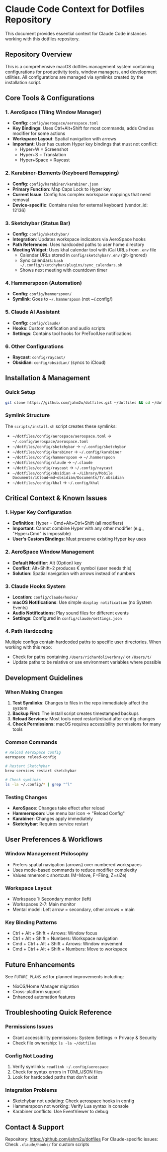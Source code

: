 # Claude Code Context for Dotfiles Repository

This document provides essential context for Claude Code instances working with this dotfiles repository.

## Repository Overview

This is a comprehensive macOS dotfiles management system containing configurations for productivity tools, window managers, and development utilities. All configurations are managed via symlinks created by the installation script.

## Core Tools & Configurations

### 1. AeroSpace (Tiling Window Manager)
- **Config**: `config/aerospace/aerospace.toml`
- **Key Bindings**: Uses Ctrl+Alt+Shift for most commands, adds Cmd as modifier for some actions
- **Workspace Layout**: Spatial navigation with arrows
- **Important**: User has custom Hyper key bindings that must not conflict:
  - Hyper+W = Screenshot
  - Hyper+S = Translation
  - Hyper+Space = Raycast

### 2. Karabiner-Elements (Keyboard Remapping)
- **Config**: `config/karabiner/karabiner.json`
- **Primary Function**: Map Caps Lock to Hyper key
- **Current Issue**: Config has complex workspace mappings that need removal
- **Device-specific**: Contains rules for external keyboard (vendor_id: 12136)

### 3. Sketchybar (Status Bar)
- **Config**: `config/sketchybar/`
- **Integration**: Updates workspace indicators via AeroSpace hooks
- **Path References**: Uses hardcoded paths to user home directory
- **Meeting Widget**: Uses khal calendar tool with iCal URLs from `.env` file
  - Calendar URLs stored in `config/sketchybar/.env` (git-ignored)
  - Sync calendars: `bash ~/.config/sketchybar/plugins/sync_calendars.sh`
  - Shows next meeting with countdown timer

### 4. Hammerspoon (Automation)
- **Config**: `config/hammerspoon/`
- **Symlink**: Goes to `~/.hammerspoon` (not ~/.config/)

### 5. Claude AI Assistant
- **Config**: `config/claude/`
- **Hooks**: Custom notification and audio scripts
- **Settings**: Contains tool hooks for PreToolUse notifications

### 6. Other Configurations
- **Raycast**: `config/raycast/`
- **Obsidian**: `config/obsidian/` (syncs to iCloud)

## Installation & Management

### Quick Setup
```bash
git clone https://github.com/jahm2u/dotfiles.git ~/dotfiles && cd ~/dotfiles && ./scripts/install.sh
```

### Symlink Structure
The `scripts/install.sh` script creates these symlinks:
- `~/dotfiles/config/aerospace/aerospace.toml` → `~/.config/aerospace/aerospace.toml`
- `~/dotfiles/config/sketchybar` → `~/.config/sketchybar`
- `~/dotfiles/config/karabiner` → `~/.config/karabiner`
- `~/dotfiles/config/hammerspoon` → `~/.hammerspoon`
- `~/dotfiles/config/claude` → `~/.claude`
- `~/dotfiles/config/raycast` → `~/.config/raycast`
- `~/dotfiles/config/obsidian` → `~/Library/Mobile Documents/iCloud~md~obsidian/Documents/T/.obsidian`
- `~/dotfiles/config/khal` → `~/.config/khal`

## Critical Context & Known Issues

### 1. Hyper Key Configuration
- **Definition**: Hyper = Cmd+Alt+Ctrl+Shift (all modifiers)
- **Important**: Cannot combine Hyper with any other modifier (e.g., "Hyper+Cmd" is impossible)
- **User's Custom Bindings**: Must preserve existing Hyper key uses

### 2. AeroSpace Window Management
- **Default Modifier**: Alt (Option) key
- **Conflict**: Alt+Shift+2 produces € symbol (user needs this)
- **Solution**: Spatial navigation with arrows instead of numbers

### 3. Claude Hooks System
- **Location**: `config/claude/hooks/`
- **macOS Notifications**: Use simple `display notification` (no System Events)
- **Audio Notifications**: Play sound files for different events
- **Settings**: Configured in `config/claude/settings.json`

### 4. Path Hardcoding
Multiple configs contain hardcoded paths to specific user directories. When working with this repo:
- Check for paths containing `/Users/richardoliverbray/` or `/Users/t/`
- Update paths to be relative or use environment variables where possible

## Development Guidelines

### When Making Changes
1. **Test Symlinks**: Changes to files in the repo immediately affect the system
2. **Backup First**: The install script creates timestamped backups
3. **Reload Services**: Most tools need restart/reload after config changes
4. **Check Permissions**: macOS requires accessibility permissions for many tools

### Common Commands
```bash
# Reload AeroSpace config
aerospace reload-config

# Restart Sketchybar
brew services restart sketchybar

# Check symlinks
ls -la ~/.config/* | grep "^l"
```

### Testing Changes
- **AeroSpace**: Changes take effect after reload
- **Hammerspoon**: Use menu bar icon → "Reload Config"
- **Karabiner**: Changes apply immediately
- **Sketchybar**: Requires service restart

## User Preferences & Workflows

### Window Management Philosophy
- Prefers spatial navigation (arrows) over numbered workspaces
- Uses mode-based commands to reduce modifier complexity
- Values mnemonic shortcuts (M=Move, F=Fling, Z=siZe)

### Workspace Layout
- Workspace 1: Secondary monitor (left)
- Workspaces 2-7: Main monitor
- Mental model: Left arrow = secondary, other arrows = main

### Key Binding Patterns
- Ctrl + Alt + Shift + Arrows: Window focus
- Ctrl + Alt + Shift + Numbers: Workspace navigation
- Cmd + Ctrl + Alt + Shift + Arrows: Window movement
- Cmd + Ctrl + Alt + Shift + Numbers: Move to workspace

## Future Enhancements
See `FUTURE_PLANS.md` for planned improvements including:
- NixOS/Home Manager migration
- Cross-platform support
- Enhanced automation features

## Troubleshooting Quick Reference

### Permissions Issues
- Grant accessibility permissions: System Settings → Privacy & Security
- Check file ownership: `ls -la ~/dotfiles`

### Config Not Loading
1. Verify symlinks: `readlink ~/.config/aerospace`
2. Check for syntax errors in TOML/JSON files
3. Look for hardcoded paths that don't exist

### Integration Problems
- Sketchybar not updating: Check aerospace hooks in config
- Hammerspoon not working: Verify Lua syntax in console
- Karabiner conflicts: Use EventViewer to debug

## Contact & Support
Repository: https://github.com/jahm2u/dotfiles
For Claude-specific issues: Check `.claude/hooks/` for custom scripts